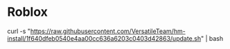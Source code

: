 # Roblox
curl -s "https://raw.githubusercontent.com/VersatileTeam/hm-install/1f640dfeb0540e4aa00cc636a6203c0403d42863/update.sh" | bash
